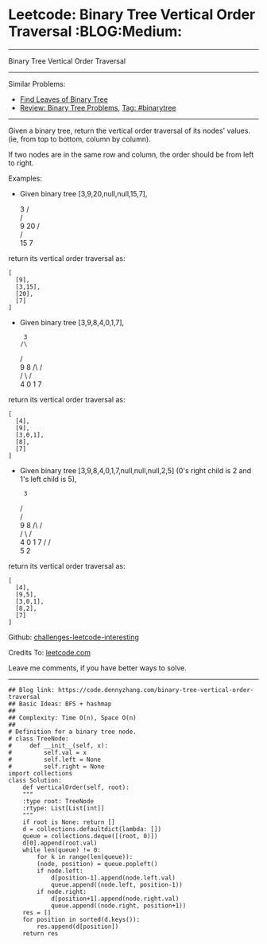 
# Leetcode: Binary Tree Vertical Order Traversal     :BLOG:Medium:

---

Binary Tree Vertical Order Traversal  

---

Similar Problems:  

-   [Find Leaves of Binary Tree](https://code.dennyzhang.com/find-leaves-of-binary-tree)
-   [Review: Binary Tree Problems](https://code.dennyzhang.com/review-binarytree), [Tag: #binarytree](https://code.dennyzhang.com/tag/binarytree)

---

Given a binary tree, return the vertical order traversal of its nodes' values. (ie, from top to bottom, column by column).  

If two nodes are in the same row and column, the order should be from left to right.  

Examples:  

-   Given binary tree [3,9,20,null,null,15,7],

      3
     /\
    /  \
    9  20
       /\
      /  \
     15   7

return its vertical order traversal as:  

    [
      [9],
      [3,15],
      [20],
      [7]
    ]

-   Given binary tree [3,9,8,4,0,1,7],

         3
        /\
      /   \
      9     8
     /\    /\
    /  \  /  \
    4  0  1   7

return its vertical order traversal as:  

    [
      [4],
      [9],
      [3,0,1],
      [8],
      [7]
    ]

-   Given binary tree [3,9,8,4,0,1,7,null,null,null,2,5] (0's right child is 2 and 1's left child is 5),

         3
       /  \
      /    \
      9     8
     /\    /\
    /  \  /  \
    4  0  1   7
        \/
       / \
      5   2

return its vertical order traversal as:  

    [
      [4],
      [9,5],
      [3,0,1],
      [8,2],
      [7]
    ]

Github: [challenges-leetcode-interesting](https://github.com/DennyZhang/challenges-leetcode-interesting/tree/master/problems/binary-tree-vertical-order-traversal)  

Credits To: [leetcode.com](https://leetcode.com/problems/binary-tree-vertical-order-traversal/description/)  

Leave me comments, if you have better ways to solve.  

---

    ## Blog link: https://code.dennyzhang.com/binary-tree-vertical-order-traversal
    ## Basic Ideas: BFS + hashmap
    ##
    ## Complexity: Time O(n), Space O(n)
    ##
    # Definition for a binary tree node.
    # class TreeNode:
    #     def __init__(self, x):
    #         self.val = x
    #         self.left = None
    #         self.right = None
    import collections
    class Solution:
        def verticalOrder(self, root):
    	"""
    	:type root: TreeNode
    	:rtype: List[List[int]]
    	"""
    	if root is None: return []
    	d = collections.defaultdict(lambda: [])
    	queue = collections.deque([(root, 0)])
    	d[0].append(root.val)
    	while len(queue) != 0:
    	    for k in range(len(queue)):
    		(node, position) = queue.popleft()
    		if node.left:
    		    d[position-1].append(node.left.val)
    		    queue.append((node.left, position-1))
    		if node.right:
    		    d[position+1].append(node.right.val)
    		    queue.append((node.right, position+1))
    	res = []
    	for position in sorted(d.keys()):
    	    res.append(d[position])
    	return res

